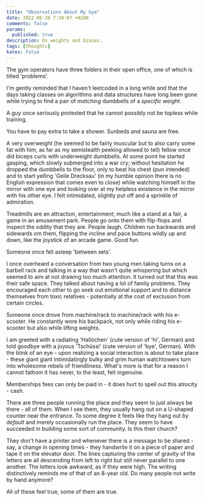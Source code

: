 ```yaml
---
title: "Observations About My Gym"
date: 2022-06-26 7:38:07 +0200
comments: false
params:
  published: true
description: On weights and biases.
tags: [thoughts]
katex: False
---
```


The gym operators have three folders in their open office, one of which is titled 'problems'.

I'm gently reminded that I haven't leetcoded in a long while and that the days taking classes on algorithms and data structures have long been gone while trying to find a pair of _matching_ dumbbells of a _specific weight_.

A guy once seriously protested that he cannot possibly not be topless while training.

You have to pay extra to take a shower. Sunbeds and sauna are free.

A very overweight (he seemed to be fairly muscular but to also carry some fat with him, as far as my semistealth peeking allowed to tell) fellow once did biceps curls with underweight dumbbells. At some point he started gasping, which slowly submerged into a war cry; without hesitation he dropped the dumbbells to the floor, only to beat his chest (pun intended) and to start yelling 'Geile Drecksau' (in my humble opinion there is no English expression that comes even to close)  while watching himself in the mirror with one eye and looking over at my helpless existence in the mirror with his other eye. I felt intimidated, slightly put off and a sprinkle of admiration.

Treadmills are an attraction, entertainment; much like a stand at a fair, a game in an amusement park. People go onto them with flip-flops and inspect the oddity that they are. People laugh. Children run backwards and sidewards om them, flipping the incline and pace buttons wildly up and down, like the joystick of an arcade game. Good fun.

Someone once fell asleep 'between sets'.

I once overheard a conversation from two young men taking turns on a barbell rack and talking in a way that wasn't quite whispering but which seemed to aim at not drawing too much attention. It turned out that this was their safe space. They talked about having a lot of family problems. They encouraged each other to go seek out emotional support and to distance themselves from toxic relatives - potentially at the cost of exclusion from certain circles.

Someone once drove from machine/rack to machine/rack with his e-scooter. He constantly wore his backpack, not only while riding his e-scooter but also while lifting weights.

I am greeted with a radiating 'Hallöchen' (cute version of 'hi', German) and told goodbye with a joyous 'Tschüssi' (cute version of 'bye', German). With the blink of an eye - upon realizing a social interaction is about to take place - these giant giant intimidatingly bulky and grim human watchtowers turn into wholesome rebels of friendliness. What's more is that for a reason I cannot fathom it has never, to the least, felt ingenuine.

Memberships fees can only be paid in - it does hurt to spell out this atrocity - cash.

There are three people running the place and they seem to just always be there - all of them. When I see them, they usually hang out on a U-shaped counter near the entrance. To some degree it feels like they hang out _by default_ and merely occasionally run the place. They seem to have succeeded in building some sort of community. Is this their church?

They don't have a printer and whenever there is a message to be shared - say, a change in opening times -  they handwrite it on a piece of paper and tape it on the elevator door. The lines capturing the center of gravity of the letters are all descending from left to right but still never parallel to one another. The letters look awkward, as if they were high. The writing distinctively reminds me of that of an 8-year old. Do many people not write by hand anymore?


All of these feel true, some of them are true.
